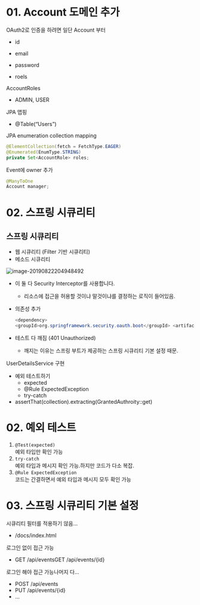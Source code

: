 # 01. Account 도메인 추가

OAuth2로 인증을 하려면 일단 Account 부터

- id

- email
- password
- roels



AccountRoles

- ADMIN, USER



JPA 맵핑

- @Table(“Users”)
  

JPA enumeration collection mapping

```java
@ElementCollection(fetch = FetchType.EAGER)
@Enumerated(EnumType.STRING) 
private Set<AccountRole> roles;

```

Event에 owner 추가

```java
@ManyToOne
Account manager;
```



# 02. 스프링 시큐리티

## 스프링 시큐리티

- 웹 시큐리티 (Filter 기반 시큐리티)
- 메소드 시큐리티

![image-20190822204948492](http://ww1.sinaimg.cn/large/006y8mN6gy1g68p640prcj30vy0igdlz.jpg)

- 이 둘 다 Security Interceptor를 사용합니다.

  - 리소스에 접근을 허용할 것이냐 말것이냐를 결정하는 로직이 들어있음.

- 의존성 추가  

  ```java
  <dependency>
  <groupId>org.springframework.security.oauth.boot</groupId> <artifactId>spring-security-oauth2-autoconfigure</artifactId> <version>2.1.0.RELEASE</version> </dependency>
  ```

- 테스트 다 깨짐 (401 Unauthorized)

  - 깨지는 이유는 스프링 부트가 제공하는 스프링 시큐리티 기본 설정 때문.

UserDetailsService 구현

- 예외 테스트하기
  - expected
  - @Rule ExpectedException
  - try-catch
- assertThat(collection).extracting(GrantedAuthroity::get)



# 02. 예외 테스트

1. `@Test(expected)`  
예외 타입만 확인 가능
2. `try-catch`  
  예외 타입과 메시지 확인 가능.하지만 코드가 다소 복잡.
3. `@Rule ExpectedException`  
  코드는 간결하면서 예외 타입과 메시지 모두 확인 가능



# 03. 스프링 시큐리티 기본 설정

시큐리티 필터를 적용하기 않음...

- /docs/index.html

로그인 없이 접근 가능

- GET /api/eventsGET /api/events/{id}

로그인 해야 접근 가능나머지 다...

- POST /api/events
- PUT /api/events/{id}
- ...

